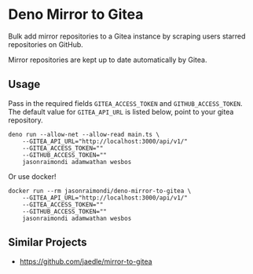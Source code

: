 # Deno Mirror to Gitea

Bulk add mirror repositories to a Gitea instance by scraping users starred repositories on GitHub. 

Mirror repositories are kept up to date automatically by Gitea.

## Usage

Pass in the required fields `GITEA_ACCESS_TOKEN` and `GITHUB_ACCESS_TOKEN`. The default value for `GITEA_API_URL` is listed below, point to your gitea repository.

```
deno run --allow-net --allow-read main.ts \
    --GITEA_API_URL="http://localhost:3000/api/v1/"
    --GITEA_ACCESS_TOKEN=""
    --GITHUB_ACCESS_TOKEN=""
    jasonraimondi adamwathan wesbos
```

Or use docker!

```
docker run --rm jasonraimondi/deno-mirror-to-gitea \
    --GITEA_API_URL="http://localhost:3000/api/v1/"
    --GITEA_ACCESS_TOKEN=""
    --GITHUB_ACCESS_TOKEN=""
    jasonraimondi adamwathan wesbos
```

## Similar Projects

* https://github.com/jaedle/mirror-to-gitea
